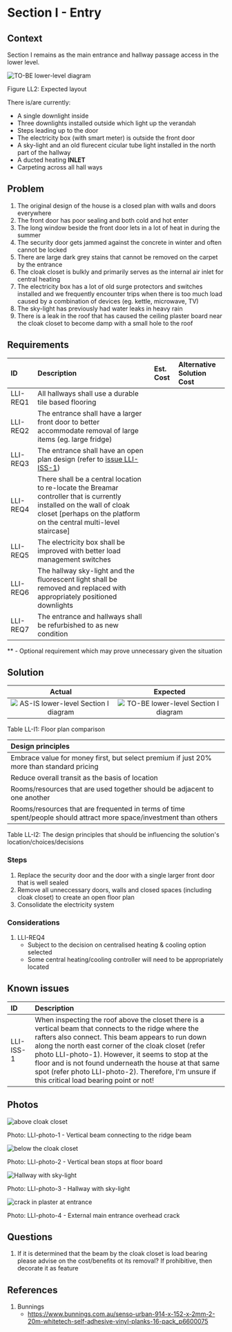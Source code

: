 # Section I - Entry

## Context

Section I remains as the main entrance and hallway passage access in the lower level.

![TO-BE lower-level diagram](Lower-Level-TO-BE-sections.svg)

Figure LL2: Expected layout

There is/are currently:
* A single downlight inside
* Three downlights installed outside which light up the verandah
* Steps leading up to the door
* The electricity box (with smart meter) is outside the front door
* A sky-light and an old flurecent cicular tube light installed in the north part of the hallway
* A ducted heating **INLET**
* Carpeting across all hall ways


## Problem

1. The original design of the house is a closed plan with walls and doors everywhere
2. The front door has poor sealing and both cold and hot enter
3. The long window beside the front door lets in a lot of heat in during the summer 
4. The security door gets jammed against the concrete in winter and often cannot be locked
5. There are large dark grey stains that cannot be removed on the carpet by the entrance
6. The cloak closet is bulkly and primarily serves as the internal air inlet for central heating
7. The electricity box has a lot of old surge protectors and switches installed and we frequently encounter trips when there is too much load caused by a combination of devices (eg. kettle, microwave, TV)
8. The sky-light has previously had water leaks in heavy rain
9. There is a leak in the roof that has caused the ceiling plaster board near the cloak closet to become damp with a small hole to the roof


## Requirements

|ID|Description|Est. Cost|Alternative Solution Cost|
|:---|:---|:---|:---|
|LLI-REQ1|All hallways shall use a durable tile based flooring|||
|LLI-REQ2|The entrance shall have a larger front door to better accommodate removal of large items (eg. large fridge)|||
|LLI-REQ3|The entrance shall have an open plan design (refer to [issue LLI-ISS-1](#Known-Issues))|||
|LLI-REQ4|There shall be a central location to re-locate the Breamar controller that is currently installed on the wall of cloak closet [perhaps on the platform on the central multi-level staircase]|||
|LLI-REQ5|The electricity box shall be improved with better load management switches|||
|LLI-REQ6|The hallway sky-light and the fluorescent light shall be removed and replaced with appropriately positioned downlights|||
|LLI-REQ7|The entrance and hallways shall be refurbished to as new condition|||

** - Optional requirement which may prove unnecessary given the situation


## Solution

|Actual|Expected|
|:---:|:---:|
|![AS-IS lower-level Section I diagram](Lower-Level-AS-IS-section-I.svg)|![TO-BE lower-level Section I diagram](Lower-Level-TO-BE-section-I.svg)|

Table LL-I1: Floor plan comparison

|Design principles|
|:---|
|Embrace value for money first, but select premium if just 20% more than standard pricing|
|Reduce overall transit as the basis of location|
|Rooms/resources that are used together should be adjacent to one another|
|Rooms/resources that are frequented in terms of time spent/people should attract more space/investment than others|

Table LL-I2: The design principles that should be influencing the solution's location/choices/decisions

### Steps

1. Replace the security door and the door with a single larger front door that is well sealed
2. Remove all unneccessary doors, walls and closed spaces (including cloak closet) to create an open floor plan
3. Consolidate the electricity system

### Considerations

1. LLI-REQ4
    - Subject to the decision on centralised heating & cooling option selected
    - Some central heating/cooling controller will need to be appropriately located


## Known issues

|ID|Description|
|:---|:---|
|LLI-ISS-1|When inspecting the roof above the closet there is a vertical beam that connects to the ridge where the rafters also connect. This beam appears to run down along the north east corner of the cloak closet (refer photo LLI-photo-1). However, it seems to stop at the floor and is not found underneath the house at that same spot (refer photo LLI-photo-2). Therefore, I'm unsure if this critical load bearing point or not!|


## Photos

![above cloak closet](./photos/IMG_20201010_134053722.jpg)

Photo: LLI-photo-1 - Vertical beam connecting to the ridge beam 

![below the cloak closet](./photos/IMG_20201010_135005432.jpg)

Photo: LLI-photo-2 - Vertical bean stops at floor board

![Hallway with sky-light](./photos/IMG_20201016_140005089.jpg)

Photo: LLI-photo-3 - Hallway with sky-light


![crack in plaster at entrance](./photos/IMG_20201015_094843057.jpg)

Photo: LLI-photo-4 - External main entrance overhead crack


## Questions

1. If it is determined that the beam by the cloak closet is load bearing please advise on the cost/benefits ot its removal? If prohibitive, then decorate it as feature


## References
1. Bunnings
    - https://www.bunnings.com.au/senso-urban-914-x-152-x-2mm-2-20m-whitetech-self-adhesive-vinyl-planks-16-pack_p6600075 